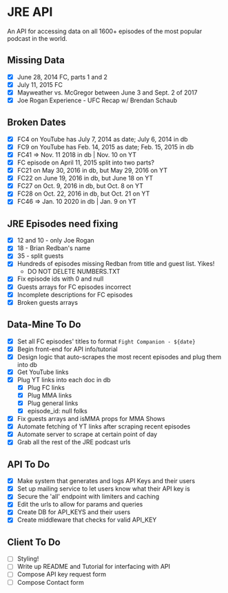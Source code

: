 # JRE API

An API for accessing data on all 1600+ episodes of the most popular podcast in the world.

## Missing Data

- [x] June 28, 2014 FC, parts 1 and 2
- [x] July 11, 2015 FC
- [x] Mayweather vs. McGregor between June 3 and Sept. 2 of 2017
- [x] Joe Rogan Experience - UFC Recap w/ Brendan Schaub

## Broken Dates

- [x] FC4 on YouTube has July 7, 2014 as date; July 6, 2014 in db
- [x] FC9 on YouTube has Feb. 14, 2015 as date; Feb. 15, 2015 in db
- [x] FC41 => Nov. 11 2018 in db | Nov. 10 on YT
- [x] FC episode on April 11, 2015 split into two parts?
- [x] FC21 on May 30, 2016 in db, but May 29, 2016 on YT
- [x] FC22 on June 19, 2016 in db, but June 18 on YT
- [x] FC27 on Oct. 9, 2016 in db, but Oct. 8 on YT
- [x] FC28 on Oct. 22, 2016 in db, but Oct. 21 on YT
- [x] FC46 => Jan. 10 2020 in db | Jan. 9 on YT

## JRE Episodes need fixing

- [x] 12 and 10 - only Joe Rogan
- [x] 18 - Brian Redban's name
- [x] 35 - split guests
- [x] Hundreds of episodes missing Redban from title and guest list. Yikes!
  - DO NOT DELETE NUMBERS.TXT
- [x] Fix episode ids with 0 and null
- [x] Guests arrays for FC episodes incorrect
- [x] Incomplete descriptions for FC episodes
- [x] Broken guests arrays

## Data-Mine To Do

- [x] Set all FC episodes' titles to format `Fight Companion - ${date}`
- [x] Begin front-end for API info/tutorial
- [x] Design logic that auto-scrapes the most recent episodes and plug them into db
- [x] Get YouTube links
- [x] Plug YT links into each doc in db
  - [x] Plug FC links
  - [x] Plug MMA links
  - [x] Plug general links
  - [x] episode_id: null folks
- [x] Fix guests arrays and isMMA props for MMA Shows
- [x] Automate fetching of YT links after scraping recent episodes
- [x] Automate server to scrape at certain point of day
- [x] Grab all the rest of the JRE podcast urls

## API To Do

- [x] Make system that generates and logs API Keys and their users
- [x] Set up mailing service to let users know what their API key is
- [x] Secure the 'all' endpoint with limiters and caching
- [x] Edit the urls to allow for params and queries
- [x] Create DB for API_KEYS and their users
- [x] Create middleware that checks for valid API_KEY

## Client To Do

- [ ] Styling!
- [ ] Write up README and Tutorial for interfacing with API
- [ ] Compose API key request form
- [ ] Compose Contact form
